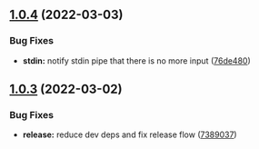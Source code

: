## [1.0.4](https://github.com/marianozunino/openssl-ts/compare/v1.0.3...v1.0.4) (2022-03-03)


### Bug Fixes

* **stdin:** notify stdin pipe that there is no more input ([76de480](https://github.com/marianozunino/openssl-ts/commit/76de480799cd5efe7f04a918a0c2cf00f3288eb8))

## [1.0.3](https://github.com/marianozunino/openssl-ts/compare/v1.0.2...v1.0.3) (2022-03-02)


### Bug Fixes

* **release:** reduce dev deps and fix release flow ([7389037](https://github.com/marianozunino/openssl-ts/commit/73890371bba54b9f1dbf32aaa4acf366fbdd0812))
